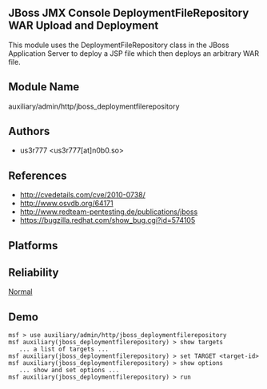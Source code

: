 ## JBoss JMX Console DeploymentFileRepository WAR Upload and Deployment

This module uses the DeploymentFileRepository class in the 
JBoss Application Server to deploy a JSP file which then 
deploys an arbitrary WAR file.


## Module Name
auxiliary/admin/http/jboss_deploymentfilerepository

## Authors
* us3r777 <us3r777[at]n0b0.so>


## References
* http://cvedetails.com/cve/2010-0738/
* http://www.osvdb.org/64171
* http://www.redteam-pentesting.de/publications/jboss
* https://bugzilla.redhat.com/show_bug.cgi?id=574105




## Platforms


## Reliability
[Normal](https://github.com/rapid7/metasploit-framework/wiki/Exploit-Ranking)

## Demo

```
msf > use auxiliary/admin/http/jboss_deploymentfilerepository
msf auxiliary(jboss_deploymentfilerepository) > show targets
   ... a list of targets ...
msf auxiliary(jboss_deploymentfilerepository) > set TARGET <target-id>
msf auxiliary(jboss_deploymentfilerepository) > show options
   ... show and set options ...
msf auxiliary(jboss_deploymentfilerepository) > run
```
    
    